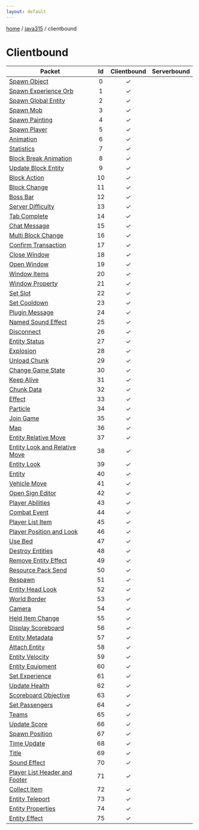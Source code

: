 ```yaml
---
layout: default
---
```


[home](/)  /  [java315](/protocol/java315)  /  clientbound

# Clientbound

Packet | Id | Clientbound | Serverbound
---|:---:|:---:|:---:
[Spawn Object](clientbound/spawn-object) | 0 | ✓ |  
[Spawn Experience Orb](clientbound/spawn-experience-orb) | 1 | ✓ |  
[Spawn Global Entity](clientbound/spawn-global-entity) | 2 | ✓ |  
[Spawn Mob](clientbound/spawn-mob) | 3 | ✓ |  
[Spawn Painting](clientbound/spawn-painting) | 4 | ✓ |  
[Spawn Player](clientbound/spawn-player) | 5 | ✓ |  
[Animation](clientbound/animation) | 6 | ✓ |  
[Statistics](clientbound/statistics) | 7 | ✓ |  
[Block Break Animation](clientbound/block-break-animation) | 8 | ✓ |  
[Update Block Entity](clientbound/update-block-entity) | 9 | ✓ |  
[Block Action](clientbound/block-action) | 10 | ✓ |  
[Block Change](clientbound/block-change) | 11 | ✓ |  
[Boss Bar](clientbound/boss-bar) | 12 | ✓ |  
[Server Difficulty](clientbound/server-difficulty) | 13 | ✓ |  
[Tab Complete](clientbound/tab-complete) | 14 | ✓ |  
[Chat Message](clientbound/chat-message) | 15 | ✓ |  
[Multi Block Change](clientbound/multi-block-change) | 16 | ✓ |  
[Confirm Transaction](clientbound/confirm-transaction) | 17 | ✓ |  
[Close Window](clientbound/close-window) | 18 | ✓ |  
[Open Window](clientbound/open-window) | 19 | ✓ |  
[Window Items](clientbound/window-items) | 20 | ✓ |  
[Window Property](clientbound/window-property) | 21 | ✓ |  
[Set Slot](clientbound/set-slot) | 22 | ✓ |  
[Set Cooldown](clientbound/set-cooldown) | 23 | ✓ |  
[Plugin Message](clientbound/plugin-message) | 24 | ✓ |  
[Named Sound Effect](clientbound/named-sound-effect) | 25 | ✓ |  
[Disconnect](clientbound/disconnect) | 26 | ✓ |  
[Entity Status](clientbound/entity-status) | 27 | ✓ |  
[Explosion](clientbound/explosion) | 28 | ✓ |  
[Unload Chunk](clientbound/unload-chunk) | 29 | ✓ |  
[Change Game State](clientbound/change-game-state) | 30 | ✓ |  
[Keep Alive](clientbound/keep-alive) | 31 | ✓ |  
[Chunk Data](clientbound/chunk-data) | 32 | ✓ |  
[Effect](clientbound/effect) | 33 | ✓ |  
[Particle](clientbound/particle) | 34 | ✓ |  
[Join Game](clientbound/join-game) | 35 | ✓ |  
[Map](clientbound/map) | 36 | ✓ |  
[Entity Relative Move](clientbound/entity-relative-move) | 37 | ✓ |  
[Entity Look and Relative Move](clientbound/entity-look-and-relative-move) | 38 | ✓ |  
[Entity Look](clientbound/entity-look) | 39 | ✓ |  
[Entity](clientbound/entity) | 40 | ✓ |  
[Vehicle Move](clientbound/vehicle-move) | 41 | ✓ |  
[Open Sign Editor](clientbound/open-sign-editor) | 42 | ✓ |  
[Player Abilities](clientbound/player-abilities) | 43 | ✓ |  
[Combat Event](clientbound/combat-event) | 44 | ✓ |  
[Player List Item](clientbound/player-list-item) | 45 | ✓ |  
[Player Position and Look](clientbound/player-position-and-look) | 46 | ✓ |  
[Use Bed](clientbound/use-bed) | 47 | ✓ |  
[Destroy Entities](clientbound/destroy-entities) | 48 | ✓ |  
[Remove Entity Effect](clientbound/remove-entity-effect) | 49 | ✓ |  
[Resource Pack Send](clientbound/resource-pack-send) | 50 | ✓ |  
[Respawn](clientbound/respawn) | 51 | ✓ |  
[Entity Head Look](clientbound/entity-head-look) | 52 | ✓ |  
[World Border](clientbound/world-border) | 53 | ✓ |  
[Camera](clientbound/camera) | 54 | ✓ |  
[Held Item Change](clientbound/held-item-change) | 55 | ✓ |  
[Display Scoreboard](clientbound/display-scoreboard) | 56 | ✓ |  
[Entity Metadata](clientbound/entity-metadata) | 57 | ✓ |  
[Attach Entity](clientbound/attach-entity) | 58 | ✓ |  
[Entity Velocity](clientbound/entity-velocity) | 59 | ✓ |  
[Entity Equipment](clientbound/entity-equipment) | 60 | ✓ |  
[Set Experience](clientbound/set-experience) | 61 | ✓ |  
[Update Health](clientbound/update-health) | 62 | ✓ |  
[Scoreboard Objective](clientbound/scoreboard-objective) | 63 | ✓ |  
[Set Passengers](clientbound/set-passengers) | 64 | ✓ |  
[Teams](clientbound/teams) | 65 | ✓ |  
[Update Score](clientbound/update-score) | 66 | ✓ |  
[Spawn Position](clientbound/spawn-position) | 67 | ✓ |  
[Time Update](clientbound/time-update) | 68 | ✓ |  
[Title](clientbound/title) | 69 | ✓ |  
[Sound Effect](clientbound/sound-effect) | 70 | ✓ |  
[Player List Header and Footer](clientbound/player-list-header-and-footer) | 71 | ✓ |  
[Collect Item](clientbound/collect-item) | 72 | ✓ |  
[Entity Teleport](clientbound/entity-teleport) | 73 | ✓ |  
[Entity Properties](clientbound/entity-properties) | 74 | ✓ |  
[Entity Effect](clientbound/entity-effect) | 75 | ✓ |
